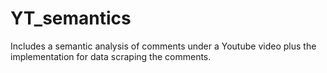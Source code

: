 # YT_semantics
Includes a semantic analysis of comments under a Youtube video plus the implementation for data scraping the comments.
